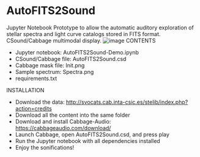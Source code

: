# AutoFITS2Sound
Jupyter Notebook Prototype to allow the automatic auditory exploration of stellar spectra and light curve catalogs stored in FITS format. CSound/Cabbage multimodal display.
![image](https://github.com/AuditoryVO/AutoFITS2Sound/assets/144262864/414f5177-a180-4c83-9c95-273eadbdc911)
CONTENTS
- Jupyter notebook: AutoFITS2Sound-Demo.ipynb
- CSound/Cabbage file: AutoFITS2Sound.csd
- Cabbage mask file: Init.png
- Sample spectrum: Spectra.png
- requirements.txt

INSTALLATION
- Download the data: http://svocats.cab.inta-csic.es/stelib/index.php?action=credits
- Download all the content into the same folder
- Download and install Cabbage-Audio: https://cabbageaudio.com/download/
- Launch Cabbage, open AutoFITS2Sound.csd, and press play
- Run the Jupyter notebook with all dependencies installed
- Enjoy the sonifications!

